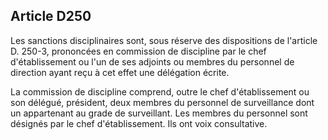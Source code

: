 Article D250
----
Les sanctions disciplinaires sont, sous réserve des dispositions de l'article D.
250-3, prononcées en commission de discipline par le chef d'établissement ou
l'un de ses adjoints ou membres du personnel de direction ayant reçu à cet effet
une délégation écrite.

La commission de discipline comprend, outre le chef d'établissement ou son
délégué, président, deux membres du personnel de surveillance dont un
appartenant au grade de surveillant. Les membres du personnel sont désignés par
le chef d'établissement. Ils ont voix consultative.
